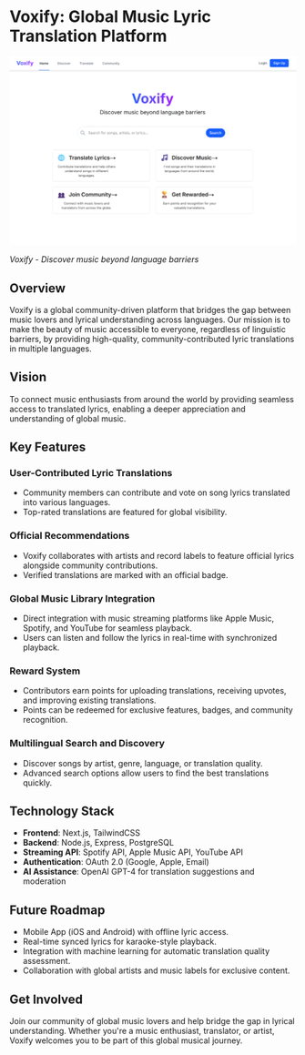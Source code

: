 # Voxify: Global Music Lyric Translation Platform

![Voxify Homepage](docs/voxify-homepage.png)

*Voxify - Discover music beyond language barriers*

## Overview

Voxify is a global community-driven platform that bridges the gap between music lovers and lyrical understanding across languages. Our mission is to make the beauty of music accessible to everyone, regardless of linguistic barriers, by providing high-quality, community-contributed lyric translations in multiple languages.

## Vision

To connect music enthusiasts from around the world by providing seamless access to translated lyrics, enabling a deeper appreciation and understanding of global music.

## Key Features

### User-Contributed Lyric Translations

- Community members can contribute and vote on song lyrics translated into various languages.
- Top-rated translations are featured for global visibility.

### Official Recommendations

- Voxify collaborates with artists and record labels to feature official lyrics alongside community contributions.
- Verified translations are marked with an official badge.

### Global Music Library Integration

- Direct integration with music streaming platforms like Apple Music, Spotify, and YouTube for seamless playback.
- Users can listen and follow the lyrics in real-time with synchronized playback.

### Reward System

- Contributors earn points for uploading translations, receiving upvotes, and improving existing translations.
- Points can be redeemed for exclusive features, badges, and community recognition.

### Multilingual Search and Discovery

- Discover songs by artist, genre, language, or translation quality.
- Advanced search options allow users to find the best translations quickly.

## Technology Stack

- **Frontend**: Next.js, TailwindCSS
- **Backend**: Node.js, Express, PostgreSQL
- **Streaming API**: Spotify API, Apple Music API, YouTube API
- **Authentication**: OAuth 2.0 (Google, Apple, Email)
- **AI Assistance**: OpenAI GPT-4 for translation suggestions and moderation

## Future Roadmap

- Mobile App (iOS and Android) with offline lyric access.
- Real-time synced lyrics for karaoke-style playback.
- Integration with machine learning for automatic translation quality assessment.
- Collaboration with global artists and music labels for exclusive content.

## Get Involved

Join our community of global music lovers and help bridge the gap in lyrical understanding. Whether you're a music enthusiast, translator, or artist, Voxify welcomes you to be part of this global musical journey.